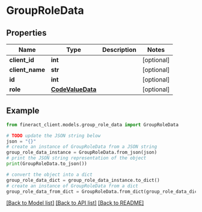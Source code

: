 # GroupRoleData


## Properties

Name | Type | Description | Notes
------------ | ------------- | ------------- | -------------
**client_id** | **int** |  | [optional] 
**client_name** | **str** |  | [optional] 
**id** | **int** |  | [optional] 
**role** | [**CodeValueData**](CodeValueData.md) |  | [optional] 

## Example

```python
from fineract_client.models.group_role_data import GroupRoleData

# TODO update the JSON string below
json = "{}"
# create an instance of GroupRoleData from a JSON string
group_role_data_instance = GroupRoleData.from_json(json)
# print the JSON string representation of the object
print(GroupRoleData.to_json())

# convert the object into a dict
group_role_data_dict = group_role_data_instance.to_dict()
# create an instance of GroupRoleData from a dict
group_role_data_from_dict = GroupRoleData.from_dict(group_role_data_dict)
```
[[Back to Model list]](../README.md#documentation-for-models) [[Back to API list]](../README.md#documentation-for-api-endpoints) [[Back to README]](../README.md)


